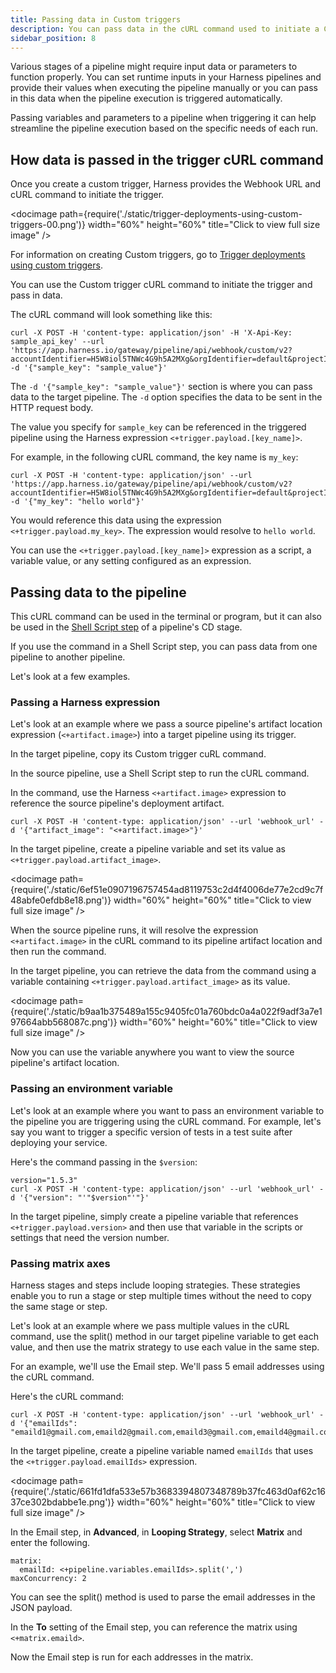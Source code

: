 ```yaml
---
title: Passing data in Custom triggers
description: You can pass data in the cURL command used to initiate a Custom trigger.
sidebar_position: 8
---
```


Various stages of a pipeline might require input data or parameters to function properly. You can set runtime inputs in your Harness pipelines and provide their values when executing the pipeline manually or you can pass in this data when the pipeline execution is triggered automatically. 

Passing variables and parameters to a pipeline when triggering it can help streamline the pipeline execution based on the specific needs of each run.

## How data is passed in the trigger cURL command

Once you create a custom trigger, Harness provides the Webhook URL and cURL command to initiate the trigger.

<docimage path={require('./static/trigger-deployments-using-custom-triggers-00.png')} width="60%" height="60%" title="Click to view full size image" />

For information on creating Custom triggers, go to [Trigger deployments using custom triggers](trigger-deployments-using-custom-triggers).

You can use the Custom trigger cURL command to initiate the trigger and pass in data. 

The cURL command will look something like this:

```
curl -X POST -H 'content-type: application/json' -H 'X-Api-Key: sample_api_key' --url 'https://app.harness.io/gateway/pipeline/api/webhook/custom/v2?accountIdentifier=H5W8iol5TNWc4G9h5A2MXg&orgIdentifier=default&projectIdentifier=CD_Docs&pipelineIdentifier=Custom&triggerIdentifier=Custom' -d '{"sample_key": "sample_value"}'
```

The `-d '{"sample_key": "sample_value"}'` section is where you can pass data to the target pipeline. The `-d` option specifies the data to be sent in the HTTP request body.

The value you specify for `sample_key` can be referenced in the triggered pipeline using the Harness expression `<+trigger.payload.[key_name]>`.

For example, in the following cURL command, the key name is `my_key`:

```
curl -X POST -H 'content-type: application/json' --url 'https://app.harness.io/gateway/pipeline/api/webhook/custom/v2?accountIdentifier=H5W8iol5TNWc4G9h5A2MXg&orgIdentifier=default&projectIdentifier=CD_Docs&pipelineIdentifier=Custom&triggerIdentifier=Custom' -d '{"my_key": "hello world"}'
```

You would reference this data using the expression `<+trigger.payload.my_key>`. The expression would resolve to `hello world`.


You can use the `<+trigger.payload.[key_name]>` expression as a script, a variable value, or any setting configured as an expression.


## Passing data to the pipeline

This cURL command can be used in the terminal or program, but it can also be used in the [Shell Script step](/docs/continuous-delivery/x-platform-cd-features/executions/cd-general-steps/using-shell-scripts) of a pipeline's CD stage.

If you use the command in a Shell Script step, you can pass data from one pipeline to another pipeline.

Let's look at a few examples.

### Passing a Harness expression

Let's look at an example where we pass a source pipeline's artifact location expression (`<+artifact.image>`) into a target pipeline using its trigger.

In the target pipeline, copy its Custom trigger cuRL command.

In the source pipeline, use a Shell Script step to run the cURL command. 

In the command, use the Harness `<+artifact.image>` expression to reference the source pipeline's deployment artifact.

```
curl -X POST -H 'content-type: application/json' --url 'webhook_url' -d '{"artifact_image": "<+artifact.image>"}'
```

In the target pipeline, create a pipeline variable and set its value as `<+trigger.payload.artifact_image>`.

<docimage path={require('./static/6ef51e0907196757454ad8119753c2d4f4006de77e2cd9c7f48abfe0efdb8e18.png')} width="60%" height="60%" title="Click to view full size image" />


When the source pipeline runs, it will resolve the expression `<+artifact.image>` in the cURL command to its pipeline artifact location and then run the command.

In the target pipeline, you can retrieve the data from the command using a variable containing `<+trigger.payload.artifact_image>` as its value.

<docimage path={require('./static/b9aa1b375489a155c9405fc01a760bdc0a4a022f9adf3a7e197664abb568087c.png')} width="60%" height="60%" title="Click to view full size image" />

Now you can use the variable anywhere you want to view the source pipeline's artifact location.


### Passing an environment variable

Let's look at an example where you want to pass an environment variable to the pipeline you are triggering using the cURL command. For example, let's say you want to trigger a specific version of tests in a test suite after deploying your service.

Here's the command passing in the `$version`:

```
version="1.5.3"
curl -X POST -H 'content-type: application/json' --url 'webhook_url' -d '{"version": "'"$version"'"}'
```

In the target pipeline, simply create a pipeline variable that references `<+trigger.payload.version>` and then use that variable in the scripts or settings that need the version number.

### Passing matrix axes

Harness stages and steps include looping strategies. These strategies enable you to run a stage or step multiple times without the need to copy the same stage or step. 

Let's look at an example where we pass multiple values in the cURL command, use the split() method in our target pipeline variable to get each value, and then use the matrix strategy to use each value in the same step.

For an example, we'll use the Email step. We'll pass 5 email addresses using the cURL command.

Here's the cURL command:

```
curl -X POST -H 'content-type: application/json' --url 'webhook_url' -d '{"emailIds": "emaild1@gmail.com,emaild2@gmail.com,emaild3@gmail.com,emaild4@gmail.com,emaild5@gmail.com"}'
```
In the target pipeline, create a pipeline variable named `emailIds` that uses the `<+trigger.payload.emailIds>` expression.

<docimage path={require('./static/661fd1dfa533e57b3683394807348789b37fc463d0af62c1637ce302bdabbe1e.png')} width="60%" height="60%" title="Click to view full size image" />

In the Email step, in **Advanced**, in **Looping Strategy**, select **Matrix** and enter the 
following.

```
matrix:
  emailId: <+pipeline.variables.emailIds>.split(',')
maxConcurrency: 2
```

You can see the split() method is used to parse the email addresses in the JSON payload.

In the **To** setting of the Email step, you can reference the matrix using `<+matrix.emaild>`.

Now the Email step is run for each addresses in the matrix.

